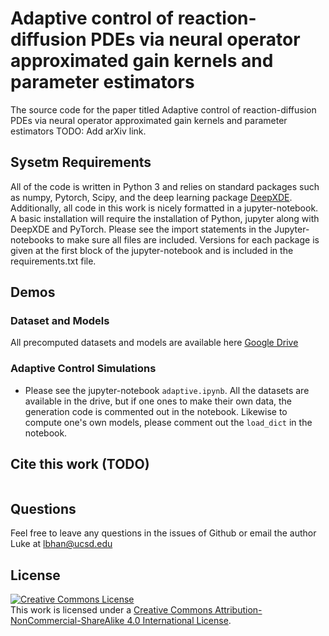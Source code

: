 # Adaptive control of reaction-diffusion PDEs via neural operator approximated gain kernels and parameter estimators

The source code for the paper titled Adaptive control of reaction-diffusion PDEs via neural operator
approximated gain kernels and parameter estimators TODO: Add arXiv link.

## Sysetm Requirements
All of the code is written in Python 3 and relies on standard packages such as numpy, Pytorch, Scipy, and the 
deep learning package [DeepXDE](https://github.com/lululxvi/deepxde). Additionally, all code
in this work is nicely formatted in a jupyter-notebook. A basic installation
will require the installation of Python, jupyter along with DeepXDE and PyTorch. Please see the 
import statements in the Jupyter-notebooks to make sure all files are included. Versions for each package is given at the first block of the jupyter-notebook and is included in the requirements.txt file. 

## Demos

### Dataset and Models
All precomputed datasets and models are available here [Google Drive](https://drive.google.com/drive/folders/17pNgDkrMu5IucuLyRWT7zOzYX7jVtxHZ)

### Adaptive Control Simulations
- Please see the jupyter-notebook `adaptive.ipynb`. All the datasets are available in the drive, but if one ones to make their own data, the generation code is commented out in the notebook. Likewise to compute one's own models, please comment out the `load_dict` in the notebook.

## Cite this work (TODO)
```
```

## Questions
Feel free to leave any questions in the issues of Github or email the author Luke at lbhan@ucsd.edu

## License

<a rel="license" href="http://creativecommons.org/licenses/by-nc-sa/4.0/"><img alt="Creative Commons License" style="border-width:0" src="https://i.creativecommons.org/l/by-nc-sa/4.0/88x31.png" /></a><br />This work is licensed under a <a rel="license" href="http://creativecommons.org/licenses/by-nc-sa/4.0/">Creative Commons Attribution-NonCommercial-ShareAlike 4.0 International License</a>.


